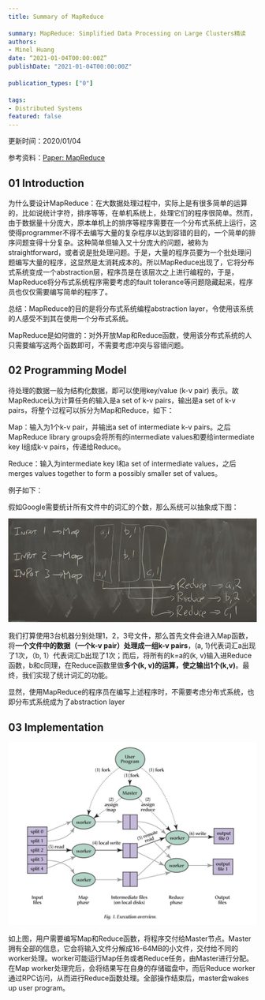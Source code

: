 ```yaml
---
title: Summary of MapReduce

summary: MapReduce: Simplified Data Processing on Large Clusters精读
authors:
- Minel Huang
date: “2021-01-04T00:00:00Z”
publishDate: "2021-01-04T00:00:00Z"

publication_types: ["0"]

tags: 
- Distributed Systems
featured: false
---
```


更新时间：2020/01/04

参考资料：[Paper: MapReduce](https://web.a.ebscohost.com/ehost/pdfviewer/pdfviewer?vid=1&sid=9013be7a-0da3-4746-a036-a83a903ca665%40sdc-v-sessmgr01)

## 01 Introduction

为什么要设计MapReduce：在大数据处理过程中，实际上是有很多简单的运算的，比如说统计字符，排序等等，在单机系统上，处理它们的程序很简单。然而，由于数据量十分庞大，原本单机上的排序等程序需要在一个分布式系统上运行，这使得programmer不得不去编写大量的复杂程序以达到容错的目的，一个简单的排序问题变得十分复杂。这种简单但输入又十分庞大的问题，被称为straightforward，或者说是批处理问题。于是，大量的程序员要为一个批处理问题编写大量的程序，这显然是太消耗成本的。所以MapReduce出现了，它将分布式系统变成一个abstraction层，程序员是在该层次之上进行编程的，于是，MapReduce将分布式系统程序需要考虑的fault tolerance等问题隐藏起来，程序员也仅仅需要编写简单的程序了。

总结：MapReduce的目的是将分布式系统编程abstraction layer，令使用该系统的人感受不到其在使用一个分布式系统。

MapReduce是如何做的：对外开放Map和Reduce函数，使用该分布式系统的人只需要编写这两个函数即可，不需要考虑冲突与容错问题。

## 02 Programming Model

待处理的数据一般为结构化数据，即可以使用key/value (k-v pair) 表示。故MapReduce认为计算任务的输入是a set of k-v pairs，输出是a set of k-v pairs，将整个过程可以拆分为Map和Reduce，如下：

Map：输入为1个k-v pair，并输出a set of intermediate k-v pairs。之后MapReduce library groups会将所有的intermediate values和要给intermediate key I组成k-v pairs，传递给Reduce。

Reduce：输入为intermediate key I和a set of intermediate values，之后merges values together to form a possibly smaller set of values。

例子如下：

假如Google需要统计所有文件中的词汇的个数，那么系统可以抽象成下图：

![](./2-1.jpg)

我们打算使用3台机器分别处理1，2，3号文件，那么首先文件会进入Map函数，将**一个文件中的数据（一个k-v pair）处理成一组k-v pairs**，(a, 1)代表词汇a出现了1次，（b, 1）代表词汇b出现了1次；而后，将所有的k=a的(k, v)输入进Reduce函数，b和c同理，在Reduce函数里做**多个(k, v)的运算，使之输出1个(k,v)**。最终，我们实现了统计词汇的功能。

显然，使用MapReduce的程序员在编写上述程序时，不需要考虑分布式系统，也即分布式系统成为了abstraction layer

## 03 Implementation

![](./3-1.jpg)

如上图，用户需要编写Map和Reduce函数，将程序交付给Master节点。Master拥有全部的信息，它会将输入文件分解成16-64MB的小文件，交付给不同的worker处理。worker可能运行Map任务或者Reduce任务，由Master进行分配。在Map worker处理完后，会将结果写在自身的存储磁盘中，而后Reduce worker通过RPC访问，从而进行Reduce函数处理。全部操作结束后，master会wakes up user program。